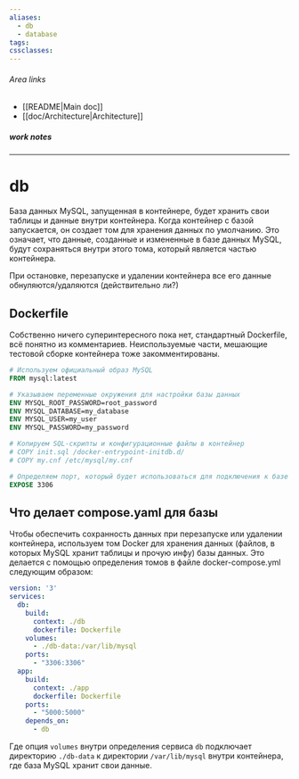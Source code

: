 ```yaml
---
aliases:
  - db
  - database
tags: 
cssclasses:
---
```

###### Area links
- [[README|Main doc]]
- [[doc/Architecture|Architecture]]
##### work notes

_______________________________
# db

База данных MySQL, запущенная в контейнере, будет хранить свои таблицы и данные внутри контейнера. Когда контейнер с базой запускается, он создает том для хранения данных по умолчанию. Это означает, что данные, созданные и измененные в базе данных MySQL, будут сохраняться внутри этого тома, который является частью контейнера.

При остановке, перезапуске и удалении контейнера все его данные обнуляются/удаляются (действительно ли?)

## Dockerfile

Собственно ничего суперинтересного пока нет, стандартный Dockerfile, всё понятно из комментариев. Неиспользуемые части, мешающие тестовой сборке контейнера тоже закомментированы. 

```dockerfile
# Используем официальный образ MySQL
FROM mysql:latest

# Указываем переменные окружения для настройки базы данных
ENV MYSQL_ROOT_PASSWORD=root_password
ENV MYSQL_DATABASE=my_database
ENV MYSQL_USER=my_user
ENV MYSQL_PASSWORD=my_password

# Копируем SQL-скрипты и конфигурационные файлы в контейнер
# COPY init.sql /docker-entrypoint-initdb.d/
# COPY my.cnf /etc/mysql/my.cnf

# Определяем порт, который будет использоваться для подключения к базе данных
EXPOSE 3306
```
## Что делает compose.yaml для базы

Чтобы обеспечить сохранность данных при перезапуске или удалении контейнера, используем том Docker для хранения данных (файлов, в которых MySQL хранит таблицы и прочую инфу) базы данных. Это делается с помощью определения томов в файле docker-compose.yml следующим образом:
```yaml
version: '3'
services:
  db:
    build:
      context: ./db
      dockerfile: Dockerfile
    volumes:
      - ./db-data:/var/lib/mysql
    ports:
      - "3306:3306"
  app:
    build:
      context: ./app
      dockerfile: Dockerfile
    ports:
      - "5000:5000"
    depends_on:
      - db
```
Где опция `volumes` внутри определения сервиса `db` подключает директорию `./db-data` к директории `/var/lib/mysql` внутри контейнера, где база MySQL хранит свои данные. 

